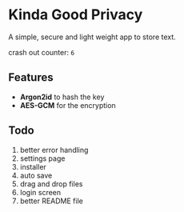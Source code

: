 # Kinda Good Privacy
A simple, secure and light weight app to store text.

crash out counter: `6`

## Features
- **Argon2id** to hash the key
- **AES-GCM** for the encryption

## Todo
1. better error handling
2. settings page
3. installer
4. auto save
5. drag and drop files
6. login screen
7. better README file